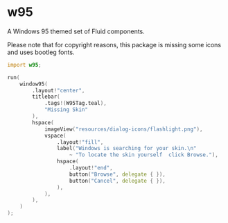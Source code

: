 # w95

A Windows 95 themed set of Fluid components.

Please note that for copyright reasons, this package is missing some icons and uses bootleg fonts.

```d
import w95;

run(
    window95(
        .layout!"center",
        titlebar(
            .tags!(W95Tag.teal),
            "Missing Skin"
        ),
        hspace(
            imageView("resources/dialog-icons/flashlight.png"),
            vspace(
                .layout!"fill",
                label("Windows is searching for your skin.\n"
                    ~ "To locate the skin yourself  click Browse."),
                hspace(
                    .layout!"end",
                    button("Browse", delegate { }),
                    button("Cancel", delegate { }),
                ),
            ),
        ),
    )
);
```
